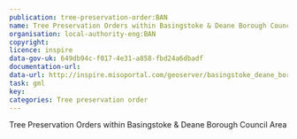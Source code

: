 ```yaml
---
publication: tree-preservation-order:BAN
name: Tree Preservation Orders within Basingstoke & Deane Borough Council Area
organisation: local-authority-eng:BAN
copyright: 
licence: inspire
data-gov-uk: 649db94c-f017-4e31-a858-fbd24a6dbadf
documentation-url: 
data-url: http://inspire.misoportal.com/geoserver/basingstoke_deane_borough_council_tpo_area/wfs?service=wfs&version=2.0.0&request=GetFeature&typename=basingstoke_deane_borough_council_tpo_area:basingstoke_deane_borough_council_tpo_area&outputFormat=GML2
task: gml
key: 
categories: Tree preservation order
---
```


Tree Preservation Orders within Basingstoke & Deane Borough Council Area
